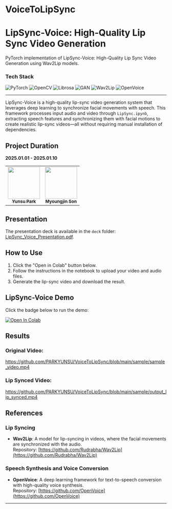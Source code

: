 # VoiceToLipSync
 
# LipSync-Voice: High-Quality Lip Sync Video Generation

PyTorch implementation of LipSync-Voice: High-Quality Lip Sync Video Generation using Wav2Lip models.

### Tech Stack

<p align="left">

  <img src="https://img.shields.io/badge/Library-PyTorch-lightgrey" alt="PyTorch"/>
  <img src="https://img.shields.io/badge/Library-OpenCV-black" alt="OpenCV"/>
  <img src="https://img.shields.io/badge/Library-Librosa-orange" alt="Librosa"/>
  <img src="https://img.shields.io/badge/Model-GAN-lightgrey" alt="GAN"/>
  <img src="https://img.shields.io/badge/Library-Wav2Lip-blue" alt="Wav2Lip"/>
  <img src="https://img.shields.io/badge/Library-OpenVoice-teal" alt="OpenVoice"/>
</p>

---
LipSync-Voice is a high-quality lip-sync video generation system that leverages deep learning to synchronize facial movements with speech. This framework processes input audio and video through ``LipSync.ipynb``, extracting speech features and synchronizing them with facial motions to create realistic lip-sync videos—all without requiring manual installation of dependencies.

## Project Duration

**2025.01.01 - 2025.01.10**

<table>
  <tbody>
    <tr>
      <td align="center">
        <a href="https://github.com/PARKYUNSU">
          <img src="https://github.com/PARKYUNSU.png" width="100px;" alt=""/>
          <br /><sub><b>Yunsu Park</b></sub>
        </a>
        <br />
      <td align="center">
        <a href="https://github.com/MyoungJinSon">
          <img src="https://github.com/MyoungJinSon.png" width="100px;" alt=""/>
          <br /><sub><b>Myoungjin Son</b></sub>
        </a>
        <br />
      </td>
    </tr>
  </tbody>
</table>

## Presentation

The presentation deck is available in the `deck` folder: [LipSync_Voice_Presentation.pdf](https://github.com/PARKYUNSU/LipSync-Voice/blob/main/deck/LipSync_Voice_Presentation.pdf).

## How to Use

1. Click the "Open in Colab" button below.
2. Follow the instructions in the notebook to upload your video and audio files.
3. Generate the lip-sync video and download the result.

## LipSync-Voice Demo

Click the badge below to run the demo:

[![Open In Colab](https://colab.research.google.com/assets/colab-badge.svg)](https://colab.research.google.com/github/PARKYUNSU/LipSync-Voice/blob/main/LipSync.ipynb)

## Results

### Original Video:
https://github.com/PARKYUNSU/VoiceToLipSync/blob/main/sample/sample_video.mp4

### Lip Synced Video:
https://github.com/PARKYUNSU/VoiceToLipSync/blob/main/sample/output_lip_synced.mp4

## References

### Lip Syncing
- **Wav2Lip**: A model for lip-syncing in videos, where the facial movements are synchronized with the audio.  
  Repository: [https://github.com/Rudrabha/Wav2Lip](https://github.com/Rudrabha/Wav2Lip)

### Speech Synthesis and Voice Conversion
- **OpenVoice**: A deep learning framework for text-to-speech conversion with high-quality voice synthesis.  
  Repository: [https://github.com/OpenVoice](https://github.com/OpenVoice)

---
